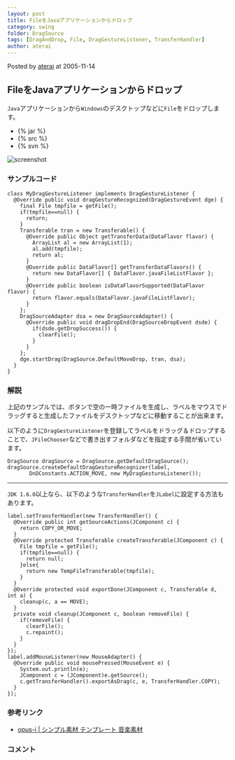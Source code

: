 ```yaml
---
layout: post
title: FileをJavaアプリケーションからドロップ
category: swing
folder: DragSource
tags: [DragAndDrop, File, DragGestureListener, TransferHandler]
author: aterai
---
```


Posted by [aterai](http://terai.xrea.jp/aterai.html) at 2005-11-14

## FileをJavaアプリケーションからドロップ
`Java`アプリケーションから`Windows`のデスクトップなどに`File`をドロップします。

- {% jar %}
- {% src %}
- {% svn %}

<!-- dummy comment line for breaking list -->

![screenshot](https://lh3.googleusercontent.com/_9Z4BYR88imo/TQTL5-PTzWI/AAAAAAAAAYU/G2P--5GJWSU/s800/DragSource.png)

### サンプルコード
<pre class="prettyprint"><code>class MyDragGestureListener implements DragGestureListener {
  @Override public void dragGestureRecognized(DragGestureEvent dge) {
    final File tmpfile = getFile();
    if(tmpfile==null) {
      return;
    }
    Transferable tran = new Transferable() {
      @Override public Object getTransferData(DataFlavor flavor) {
        ArrayList al = new ArrayList(1);
        al.add(tmpfile);
        return al;
      }
      @Override public DataFlavor[] getTransferDataFlavors() {
        return new DataFlavor[] { DataFlavor.javaFileListFlavor };
      }
      @Override public boolean isDataFlavorSupported(DataFlavor flavor) {
        return flavor.equals(DataFlavor.javaFileListFlavor);
      }
    };
    DragSourceAdapter dsa = new DragSourceAdapter() {
      @Override public void dragDropEnd(DragSourceDropEvent dsde) {
        if(dsde.getDropSuccess()) {
          clearFile();
        }
      }
    };
    dge.startDrag(DragSource.DefaultMoveDrop, tran, dsa);
  }
}
</code></pre>

### 解説
上記のサンプルでは、ボタンで空の一時ファイルを生成し、ラベルをマウスでドラッグすると生成したファイルをデスクトップなどに移動することが出来ます。

以下のように`DragGestureListener`を登録してラベルをドラッグ＆ドロップすることで、`JFileChooser`などで書き出すフォルダなどを指定する手間が省いています。

<pre class="prettyprint"><code>DragSource dragSource = DragSource.getDefaultDragSource();
dragSource.createDefaultDragGestureRecognizer(label,
       DnDConstants.ACTION_MOVE, new MyDragGestureListener());
</code></pre>

- - - -
`JDK 1.6.0`以上なら、以下のような`TransferHandler`を`JLabel`に設定する方法もあります。

<pre class="prettyprint"><code>label.setTransferHandler(new TransferHandler() {
  @Override public int getSourceActions(JComponent c) {
    return COPY_OR_MOVE;
  }
  @Override protected Transferable createTransferable(JComponent c) {
    File tmpfile = getFile();
    if(tmpfile==null) {
      return null;
    }else{
      return new TempFileTransferable(tmpfile);
    }
  }
  @Override protected void exportDone(JComponent c, Transferable d, int a) {
    cleanup(c, a == MOVE);
  }
  private void cleanup(JComponent c, boolean removeFile) {
    if(removeFile) {
      clearFile();
      c.repaint();
    }
  }
});
label.addMouseListener(new MouseAdapter() {
  @Override public void mousePressed(MouseEvent e) {
    System.out.println(e);
    JComponent c = (JComponent)e.getSource();
    c.getTransferHandler().exportAsDrag(c, e, TransferHandler.COPY);
  }
});
</code></pre>

### 参考リンク
- [opus-i | シンプル素材 テンプレート 音楽素材](http://opus-i.biz/)

<!-- dummy comment line for breaking list -->

### コメント
